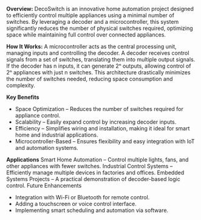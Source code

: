 **Overview:**
  DecoSwitch is an innovative home automation project designed to efficiently control multiple appliances using a minimal number of switches. By leveraging a decoder and a microcontroller, this system significantly reduces the number of physical switches required, optimizing space while maintaining full control over connected appliances.

**How It Works:**
  A microcontroller acts as the central processing unit, managing inputs and controlling the decoder.
A decoder receives control signals from a set of switches, translating them into multiple output signals.
If the decoder has n inputs, it can generate 2ⁿ outputs, allowing control of 2ⁿ appliances with just n switches.
This architecture drastically minimizes the number of switches needed, reducing space consumption and complexity.

**Key Benefits**
- Space Optimization – Reduces the number of switches required for appliance control.
- Scalability – Easily expand control by increasing decoder inputs.
- Efficiency – Simplifies wiring and installation, making it ideal for smart home and industrial applications.
- Microcontroller-Based – Ensures flexibility and easy integration with IoT and automation systems.

**Applications**
Smart Home Automation – Control multiple lights, fans, and other appliances with fewer switches.
Industrial Control Systems – Efficiently manage multiple devices in factories and offices.
Embedded Systems Projects – A practical demonstration of decoder-based logic control.
Future Enhancements
- Integration with Wi-Fi or Bluetooth for remote control.
- Adding a touchscreen or voice control interface.
- Implementing smart scheduling and automation via software.
